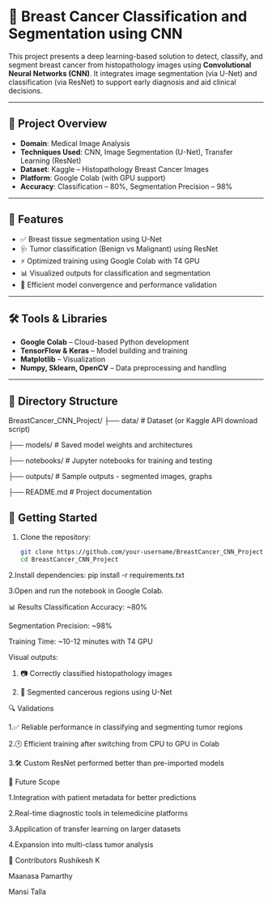 # 🧠 Breast Cancer Classification and Segmentation using CNN

This project presents a deep learning-based solution to detect, classify, and segment breast cancer from histopathology images using **Convolutional Neural Networks (CNN)**. It integrates image segmentation (via U-Net) and classification (via ResNet) to support early diagnosis and aid clinical decisions.

---

## 📌 Project Overview

- **Domain**: Medical Image Analysis
- **Techniques Used**: CNN, Image Segmentation (U-Net), Transfer Learning (ResNet)
- **Dataset**: Kaggle – Histopathology Breast Cancer Images
- **Platform**: Google Colab (with GPU support)
- **Accuracy**: Classification – 80%, Segmentation Precision – 98%

---

## 🔧 Features

- ✅ Breast tissue segmentation using U-Net
- 🩺 Tumor classification (Benign vs Malignant) using ResNet
- ⚡ Optimized training using Google Colab with T4 GPU
- 📊 Visualized outputs for classification and segmentation
- 🔐 Efficient model convergence and performance validation

---

## 🛠️ Tools & Libraries

- **Google Colab** – Cloud-based Python development
- **TensorFlow & Keras** – Model building and training
- **Matplotlib** – Visualization
- **Numpy, Sklearn, OpenCV** – Data preprocessing and handling

---

## 📂 Directory Structure

BreastCancer_CNN_Project/
├── data/ # Dataset (or Kaggle API download script)

├── models/ # Saved model weights and architectures

├── notebooks/ # Jupyter notebooks for training and testing

├── outputs/ # Sample outputs - segmented images, graphs

├── README.md # Project documentation

## 🚀 Getting Started

1. Clone the repository:
   ```bash
   git clone https://github.com/your-username/BreastCancer_CNN_Project.git
   cd BreastCancer_CNN_Project
2.Install dependencies: pip install -r requirements.txt

3.Open and run the notebook in Google Colab.

📊 Results
Classification Accuracy: ~80%

Segmentation Precision: ~98%

Training Time: ~10-12 minutes with T4 GPU

Visual outputs:

1. 📷 Correctly classified histopathology images

2. 🧬 Segmented cancerous regions using U-Net

🔍 Validations

1.✅ Reliable performance in classifying and segmenting tumor regions

2.🕒 Efficient training after switching from CPU to GPU in Colab

3.🛠️ Custom ResNet performed better than pre-imported models


🔮 Future Scope

1.Integration with patient metadata for better predictions

2.Real-time diagnostic tools in telemedicine platforms

3.Application of transfer learning on larger datasets

4.Expansion into multi-class tumor analysis

👥 Contributors
Rushikesh K

Maanasa Pamarthy

Mansi Talla



